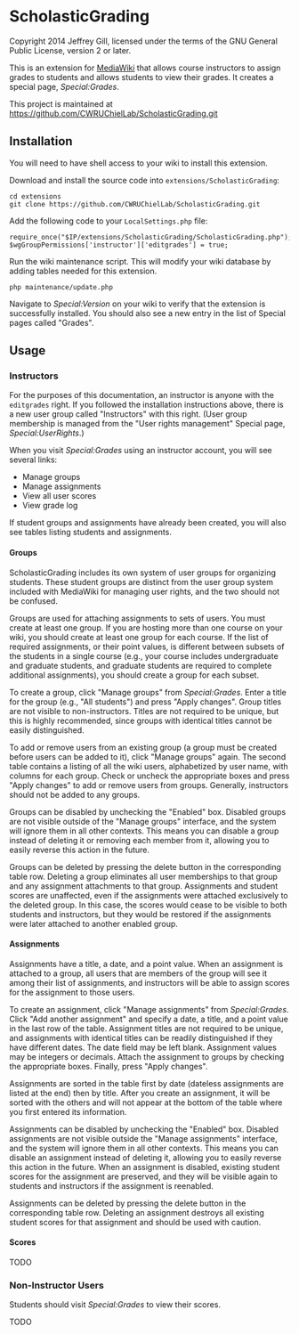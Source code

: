 ScholasticGrading
=================

Copyright 2014 Jeffrey Gill, licensed under the terms of the GNU General
Public License, version 2 or later.

This is an extension for [MediaWiki](http://www.mediawiki.org) that allows
course instructors to assign grades to students and allows students to view
their grades. It creates a special page, *Special:Grades*.

This project is maintained at
https://github.com/CWRUChielLab/ScholasticGrading.git

Installation
------------

You will need to have shell access to your wiki to install this extension.

Download and install the source code into `extensions/ScholasticGrading`:

    cd extensions
    git clone https://github.com/CWRUChielLab/ScholasticGrading.git

Add the following code to your `LocalSettings.php` file:

    require_once("$IP/extensions/ScholasticGrading/ScholasticGrading.php");
    $wgGroupPermissions['instructor']['editgrades'] = true;

Run the wiki maintenance script. This will modify your wiki database by adding
tables needed for this extension.

    php maintenance/update.php

Navigate to *Special:Version* on your wiki to verify that the extension is
successfully installed. You should also see a new entry in the list of Special
pages called "Grades".

Usage
-----

### Instructors

For the purposes of this documentation, an instructor is anyone with the
`editgrades` right. If you followed the installation instructions above, there
is a new user group called "Instructors" with this right. (User group membership
is managed from the "User rights management" Special page,
*Special:UserRights*.)

When you visit *Special:Grades* using an instructor account, you will see
several links:

* Manage groups
* Manage assignments
* View all user scores
* View grade log

If student groups and assignments have already been created, you will also see
tables listing students and assignments.

#### Groups

ScholasticGrading includes its own system of user groups for organizing
students. These student groups are distinct from the user group system included
with MediaWiki for managing user rights, and the two should not be confused.

Groups are used for attaching assignments to sets of users. You must create at
least one group. If you are hosting more than one course on your wiki, you
should create at least one group for each course. If the list of required
assignments, or their point values, is different between subsets of the students
in a single course (e.g., your course includes undergraduate and graduate
students, and graduate students are required to complete additional
assignments), you should create a group for each subset.

To create a group, click "Manage groups" from *Special:Grades*. Enter a title
for the group (e.g., "All students") and press "Apply changes". Group titles are
not visible to non-instructors. Titles are not required to be unique, but this
is highly recommended, since groups with identical titles cannot be easily
distinguished.

To add or remove users from an existing group (a group must be created before
users can be added to it), click "Manage groups" again. The second table
contains a listing of all the wiki users, alphabetized by user name, with
columns for each group. Check or uncheck the appropriate boxes and press "Apply
changes" to add or remove users from groups. Generally, instructors should not
be added to any groups.

Groups can be disabled by unchecking the "Enabled" box. Disabled groups are not
visible outside of the "Manage groups" interface, and the system will ignore
them in all other contexts. This means you can disable a group instead of
deleting it or removing each member from it, allowing you to easily reverse this
action in the future.

Groups can be deleted by pressing the delete button in the corresponding table
row. Deleting a group eliminates all user memberships to that group and any
assignment attachments to that group. Assignments and student scores are
unaffected, even if the assignments were attached exclusively to the deleted
group. In this case, the scores would cease to be visible to both students and
instructors, but they would be restored if the assignments were later attached
to another enabled group.

#### Assignments

Assignments have a title, a date, and a point value. When an assignment is
attached to a group, all users that are members of the group will see it among
their list of assignments, and instructors will be able to assign scores for the
assignment to those users.

To create an assignment, click "Manage assignments" from *Special:Grades*.
Click "Add another assignment" and specify a date, a title, and a point value in
the last row of the table. Assignment titles are not required to be unique, and
assignments with identical titles can be readily distinguished if they have
different dates. The date field may be left blank. Assignment values may be
integers or decimals. Attach the assignment to groups by checking the
appropriate boxes. Finally, press "Apply changes".

Assignments are sorted in the table first by date (dateless assignments are
listed at the end) then by title. After you create an assignment, it will be
sorted with the others and will not appear at the bottom of the table where you
first entered its information.

Assignments can be disabled by unchecking the "Enabled" box. Disabled
assignments are not visible outside the "Manage assignments" interface, and the
system will ignore them in all other contexts. This means you can disable an
assignment instead of deleting it, allowing you to easily reverse this action in
the future. When an assignment is disabled, existing student scores for the
assignment are preserved, and they will be visible again to students and
instructors if the assignment is reenabled.

Assignments can be deleted by pressing the delete button in the corresponding
table row. Deleting an assignment destroys all existing student scores for that
assignment and should be used with caution.

#### Scores

TODO

### Non-Instructor Users

Students should visit *Special:Grades* to view their scores. 

TODO

